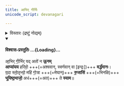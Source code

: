 ```yaml
---
title: आभिर् गीर्भिः
unicode_script: devanagari

---
```

<details><summary>विस्तारः (द्रष्टुं नोद्यम्)</summary>

- भट्टभास्करो [ऽत्र](https://archive.org/stream/taittiriya/taittiriya_brahmana_bhaskara_03_1-7#page/n393/mode/2up)।
- "सर्वत्रोपाँशुप्रभृति वाचस्थानानाँ स्वराक्षरपर्भिदवृत्तभ्रेषेष्व् "आभिर्गीर्भिर्यदतो न ऊनमि"त्येतया स्रुवाहुतिं जुहुयात्।" इत्यापस्तम्बः।
</details>
<div class="js_include" newlevelforh1="4" title="विश्वास-प्रस्तुतिः" unfilled url="/vedAH_yajuH/taittirIyam/brAhmaNam/Rk/vishvAsa-prastutiH/3/7/11/32_Abhir_gIrbhir.md">
<details open><summary><h4>विश्वास-प्रस्तुतिः ...{Loading}...</h4></summary>

आ॒भिर् गी॒र्भिर् यद् अतो॑ न **ऊ॒नम्**   
**आप्या॑यय** हरिवो॒ +++(=अश्ववान्, स्वर्णवान् वा [इन्द्रः])+++ **वर्द्ध॑मानः**।  
य॒दा स्तो॒तृभ्यो॒ महि॑ गो॒त्रा +++(=मेघान्)+++ **रु॒जासि॑** +++(=भिनक्षि)+++  
**भूयिष्ठ॒भाजो॒** अध॑+++(=अत)+++ ते **स्याम**॥
</details>
</div>